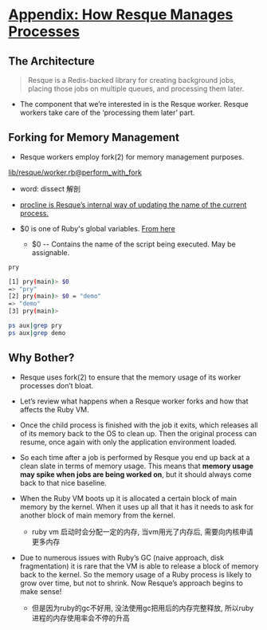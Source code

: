 # [Appendix: How Resque Manages Processes](https://workingwithruby.com/wwup/resque/)

## The Architecture

> Resque is a Redis-backed library for creating background jobs, placing those jobs on multiple queues, and processing them later.

+ The component that we’re interested in is the Resque worker. Resque workers take care of the ‘processing them later’ part.

## Forking for Memory Management

+ Resque workers employ fork(2) for memory management purposes.

[lib/resque/worker.rb@perform_with_fork](https://github.com/resque/resque/blob/9e5324c65f6bd123819e63f2c365492f7516fd46/lib/resque/worker.rb#L907)

+ word: dissect 解剖

+ [procline is Resque’s internal way of updating the name of the current process.](https://github.com/resque/resque/blob/9e5324c65f6bd123819e63f2c365492f7516fd46/lib/resque/worker.rb#L864)


+ $0 is one of Ruby's global variables. [From here](https://ruby-doc.org/core-2.3.1/doc/globals_rdoc.html)
    + $0 -- Contains the name of the script being executed. May be assignable.

```bash
pry

[1] pry(main)> $0
=> "pry"
[2] pry(main)> $0 = "demo"
=> "demo"
[3] pry(main)>

ps aux|grep pry
ps aux|grep demo
```

## Why Bother?

+ Resque uses fork(2) to ensure that the memory usage of its worker processes don’t bloat.
+ Let’s review what happens when a Resque worker forks and how that affects the Ruby VM.

+ Once the child process is finished with the job it exits, which releases all of its memory back to the OS to clean up. Then the original process can resume, once again with only the application environment loaded.

+ So each time after a job is performed by Resque you end up back at a clean slate in terms of memory usage. This means that **memory usage may spike when jobs are being worked on**, but it should always come back to that nice baseline.

+ When the Ruby VM boots up it is allocated a certain block of main memory by the kernel. When it uses up all that it has it needs to ask for another block of main memory from the kernel.
    + ruby vm 启动时会分配一定的内存, 当vm用光了内存后, 需要向内核申请更多内存

+ Due to numerous issues with Ruby’s GC (naive approach, disk fragmentation) it is rare that the VM is able to release a block of memory back to the kernel. So the memory usage of a Ruby process is likely to grow over time, but not to shrink. Now Resque’s approach begins to make sense!
    + 但是因为ruby的gc不好用, 没法使用gc把用后的内存完整释放, 所以ruby进程的内存使用率会不停的升高





